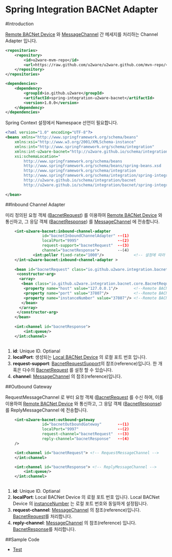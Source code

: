 Spring Integration BACNet Adapter
=================================================

#Introduction 

[Remote BACNet Device](http://www.bacnet.org/) 와 [MessageChannel](http://docs.spring.io/spring-integration/docs/4.2.4.RELEASE/reference/html/messaging-channels-section.html#channel) 간 메세지를 처리하는 Channel Adapter 입니다. 

```xml
<repositories>
    <repository>
        <id>u2ware-mvm-repo</id>
        <url>https://raw.github.com/u2ware/u2ware.github.com/mvn-repo/</url>
    </repository>
</repositories>

<dependencies>
	<dependency>
		<groupId>io.github.u2ware</groupId>
		<artifactId>spring-integration-u2ware-bacnet</artifactId>
		<version>1.0.0</version>
	</dependency>
</dependencies>
```

Spring Context 설정에서 Namespace 선언이 필요합니다.

```xml
<?xml version="1.0" encoding="UTF-8"?>
<beans xmlns="http://www.springframework.org/schema/beans"
	xmlns:xsi="http://www.w3.org/2001/XMLSchema-instance"
	xmlns:int="http://www.springframework.org/schema/integration"
	xmlns:int-u2ware-bacnet="http://u2ware.github.io/schema/integration/bacnet"
	xsi:schemaLocation="
		http://www.springframework.org/schema/beans 
		http://www.springframework.org/schema/beans/spring-beans.xsd
		http://www.springframework.org/schema/integration 
		http://www.springframework.org/schema/integration/spring-integration.xsd
		http://u2ware.github.io/schema/integration/bacnet 
		http://u2ware.github.io/schema/integration/bacnet/spring-integration-bacnet.xsd">
		
</bean>
```

##Inbound Channel Adapter

미리 정의된 요청 객체 ([BacnetRequest](src/main/java/io/github/u2ware/integration/core/inbound/BacnetRequest.java)) 를 이용하여 [Remote BACNet Device](http://www.bacnet.org/) 와 통신하고, 그 응답 객체 ([BacnetResponse](src/main/java/io/github/u2ware/integration/core/inbound/BacnetResponse.java)) 를 [MessageChannel](http://docs.spring.io/spring-integration/docs/4.2.4.RELEASE/reference/html/messaging-channels-section.html#channel) 에 전송합니다. 

```xml
	<int-u2ware-bacnet:inbound-channel-adapter 
				id="bacnetInboundChannelAdapter" --(1)
				localPort="9995"                 --(2)
				request-support="bacnetRequest"  --(3)
				channel="bacnetResponse">        --(4)
			<int:poller fixed-rate="1000"/>             <!-- 설정에 따라 통신을 반복 합니다.(polling) -->
	</int-u2ware-bacnet:inbound-channel-adapter >
	
	<bean id="bacnetRequest" class="io.github.u2ware.integration.bacnet.inbound.BacnetRequestSupport">
	 <constructor-arg>
	  <array>
	   <bean class="io.github.u2ware.integration.bacnet.core.BacnetRequest">
	    <property name="host" value="127.0.0.1"/>       <!--Remote BACNet Device 의 ip -->
		<property name="port" value="37807"/>           <!--Remote BACNet Device 의 port -->
		<property name="instanceNumber" value="37807"/> <!--Remote BACNet Device 의 instance number-->
	   </bean>
	  </array>
	 </constructor-arg>
	</bean>
	
	<int:channel id="bacnetResponse">   
		<int:queue/>
	</int:channel>
	              
```
1. **id**:	Unique ID.  Optianal
2. **localPort**: 생성되는 [Local BACNet Device](http://www.bacnet.org/) 의 로컬 포트 번호 입니다.
3. **request-support**:  [BacnetRequestSupport](src/main/java/io/github/u2ware/integration/bacnet/inbound/BacnetRequestSupport.java)의 참조(reference)입니다. 한 개 혹은 다수의 [BacnetRequest](src/main/java/io/github/u2ware/integration/core/inbound/BacnetRequest.java) 를 설정 할 수 있습니다.
4. **channel**: [MessageChannel](http://docs.spring.io/spring-integration/docs/4.2.4.RELEASE/reference/html/messaging-channels-section.html#channel) 의 참조(reference)입니다. 


##Outbound Gateway

RequestMessageChannel 로 부터 요청 객체 ([BacnetRequest](src/main/java/io/github/u2ware/integration/core/inbound/BacnetRequest.java) 를 수신 하여, 이를 이용하여 [Remote BACNet Device](http://www.bacnet.org/) 와 통신하고, 그 응답 객체 ([BacnetResponse](src/main/java/io/github/u2ware/integration/core/inbound/BacnetResponse.java)) 를 ReplyMessageChannel   에 전송합니다.

```xml
	<int-u2ware-bacnet:outbound-gateway 
				id="bacnetOutboundGateway"       --(1)      
				localPort="9997"                 --(2)           
				request-channel="bacnetRequest"  --(3)
				reply-channel="bacnetResponse"   --(4)
	/>

	<int:channel id="bacnetRequest"> <!-- RequestMessageChannel -->
	</int:channel>

	<int:channel id="bacnetResponse"> <!-- ReplyMessageChannel -->
		<int:queue/>
	</int:channel>
	
```
1. **id**:	Unique ID.  Optianal
2. **localPort**: Local BACNet Device 의 로컬 포트 번호 입니다. Local BACNet Device 의 [instanceNumber](http://www.bacnet.org/) 는 로컬 포트 번호와 동일하게 설정됩니다.
3. **request-channel**: [MessageChannel](http://docs.spring.io/spring-integration/docs/4.2.4.RELEASE/reference/html/messaging-channels-section.html#channel) 의 참조(reference)입니다. [BacnetRequest](src/main/java/io/github/u2ware/integration/bacnet/core/BacnetRequest.java)를 처리합니다.
4. **reply-channel**: [MessageChannel](http://docs.spring.io/spring-integration/docs/4.2.4.RELEASE/reference/html/messaging-channels-section.html#channel) 의 참조(reference) 입니다. [BacnetResponse](src/main/java/io/github/u2ware/integration/bacnet/core/BacnetResponse.java)를 처리합니다. 

##Sample Code

* [Test](src/test/java/io/github/u2ware/integration/bacnet/)


